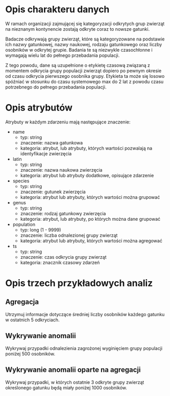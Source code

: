 # Opis charakteru danych

W ramach organizacji zajmującej się kategoryzacji odkrytych grup zwierząt na nieznanym kontynencie zostają odkryte coraz
to nowsze
gatunki.

Badacze odkrywają grupy zwierząt, które są kategoryzowane na podstawie ich nazwy gatunkowej, nazwy naukowej, rodzaju
gatunkowego
oraz liczby osobników w odkrytej grupie. Badania te są niezwykle czasochłonne i wymagają wielu lat do pełnego
przebadania populacji.

Z tego powodu, dane są uzupełnione o etykietę czasową związaną z momentem odkrycia grupy populacji zwierząt dopiero po
pewnym
okresie od czasu odkrycia
pierwszego osobnika grupy. Etykieta ta może się losowo spóźniać w stosunku do czasu systemowego max do 2 lat z powodu
czasu potrzebnego do pełnego przebadania
populacji.

# Opis atrybutów

Atrybuty w każdym zdarzeniu mają następujące znaczenie:

- name
    - typ: string
    - znaczenie: nazwa gatunkowa
    - kategoria: atrybut, lub atrybuty, których wartości pozwalają na identyfikacje zwierzęcia
- latin
    - typ: string
    - znaczenie: nazwa naukowa zwierzęcia
    - kategoria: atrybut lub atrybuty dodatkowe, opisujące zdarzenie
- species
    - typ: string
    - znaczenie:  gutunek zwierzęcia
    - kategoria: atrybut lub atrybuty, których wartości można grupować
- genus
    - typ: string
    - znaczenie: rodzaj gatunkowy zwierzęcia
    - kategoria: atrybut, lub atrybuty, po których można dane grupować
- population
    - typ: long (1 - 9999)
    - znaczenie: liczba odnalezionej grupy zwierząt
    - kategoria: atrybut lub atrybuty, których wartości można agregować
- ts
    - typ: string
    - znaczenie: czas odkrycia grupy zwierząt
    - kategoria: znacznik czasowy zdarzeń

# Opis trzech przykładowych analiz

## Agregacja

Utrzymuj informacje dotyczące średniej liczby osobników każdego gatunku w ostatnich 5 odkryciach.

## Wykrywanie anomalii

Wykrywaj przypadki odnalezienia zagrożonej wyginięciem grupy populacji poniżej 500 osobników.

## Wykrywanie anomalii oparte na agregacji

Wykrywaj przypadki, w których ostatnie 3 odkryte grupy zwierząt określonego gatunku będą miały poniżej 1000 osobników.
